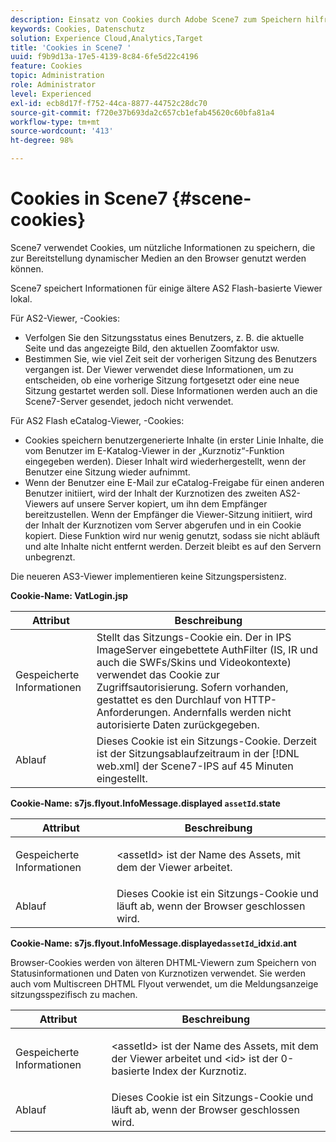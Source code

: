 ```yaml
---
description: Einsatz von Cookies durch Adobe Scene7 zum Speichern hilfreicher Informationen, die zur Bereitstellung von Dynamic Media an den Browser verwendet werden können.
keywords: Cookies, Datenschutz
solution: Experience Cloud,Analytics,Target
title: 'Cookies in Scene7 '
uuid: f9b9d13a-17e5-4139-8c84-6fe5d22c4196
feature: Cookies
topic: Administration
role: Administrator
level: Experienced
exl-id: ecb8d17f-f752-44ca-8877-44752c28dc70
source-git-commit: f720e37b693da2c657cb1efab45620c60bfa81a4
workflow-type: tm+mt
source-wordcount: '413'
ht-degree: 98%

---
```


# Cookies in Scene7 {#scene-cookies}

Scene7 verwendet Cookies, um nützliche Informationen zu speichern, die zur Bereitstellung dynamischer Medien an den Browser genutzt werden können.

Scene7 speichert Informationen für einige ältere AS2 Flash-basierte Viewer lokal.

Für AS2-Viewer, -Cookies:

* Verfolgen Sie den Sitzungsstatus eines Benutzers, z. B. die aktuelle Seite und das angezeigte Bild, den aktuellen Zoomfaktor usw.
* Bestimmen Sie, wie viel Zeit seit der vorherigen Sitzung des Benutzers vergangen ist. Der Viewer verwendet diese Informationen, um zu entscheiden, ob eine vorherige Sitzung fortgesetzt oder eine neue Sitzung gestartet werden soll. Diese Informationen werden auch an die Scene7-Server gesendet, jedoch nicht verwendet.

Für AS2 Flash eCatalog-Viewer, -Cookies:

* Cookies speichern benutzergenerierte Inhalte (in erster Linie Inhalte, die vom Benutzer im E-Katalog-Viewer in der „Kurznotiz“-Funktion eingegeben werden). Dieser Inhalt wird wiederhergestellt, wenn der Benutzer eine Sitzung wieder aufnimmt.
* Wenn der Benutzer eine E-Mail zur eCatalog-Freigabe für einen anderen Benutzer initiiert, wird der Inhalt der Kurznotizen des zweiten AS2-Viewers auf unsere Server kopiert, um ihn dem Empfänger bereitzustellen. Wenn der Empfänger die Viewer-Sitzung initiiert, wird der Inhalt der Kurznotizen vom Server abgerufen und in ein Cookie kopiert. Diese Funktion wird nur wenig genutzt, sodass sie nicht abläuft und alte Inhalte nicht entfernt werden. Derzeit bleibt es auf den Servern unbegrenzt.

Die neueren AS3-Viewer implementieren keine Sitzungspersistenz.

**Cookie-Name: VatLogin.jsp**

| Attribut | Beschreibung |
|---|---|
| Gespeicherte Informationen | Stellt das Sitzungs-Cookie ein. Der in IPS ImageServer eingebettete AuthFilter (IS, IR und auch die SWFs/Skins und Videokontexte) verwendet das Cookie zur Zugriffsautorisierung. Sofern vorhanden, gestattet es den Durchlauf von HTTP-Anforderungen. Andernfalls werden nicht autorisierte Daten zurückgegeben. |
| Ablauf | Dieses Cookie ist ein Sitzungs-Cookie. Derzeit ist der Sitzungsablaufzeitraum in der [!DNL web.xml] der Scene7-IPS auf 45 Minuten eingestellt. |

**Cookie-Name: s7js.flyout.InfoMessage.displayed `assetId`.state**

<table id="table_6835D64C5D464A049F576621F2BE3FAD"> 
 <thead> 
  <tr> 
   <th colname="col1" class="entry"> Attribut </th> 
   <th colname="col2" class="entry"> Beschreibung </th> 
  </tr> 
 </thead>
 <tbody> 
  <tr> 
   <td colname="col1"> Gespeicherte Informationen </td> 
   <td colname="col2"> <p>&lt;assetId&gt; ist der Name des Assets, mit dem der Viewer arbeitet. </p> </td> 
  </tr> 
  <tr> 
   <td colname="col1"> Ablauf </td> 
   <td colname="col2"> Dieses Cookie ist ein Sitzungs-Cookie und läuft ab, wenn der Browser geschlossen wird. </td> 
  </tr> 
 </tbody> 
</table>

**Cookie-Name: s7js.flyout.InfoMessage.displayed`assetId`_idx`id`.ant**

Browser-Cookies werden von älteren DHTML-Viewern zum Speichern von Statusinformationen und Daten von Kurznotizen verwendet. Sie werden auch vom Multiscreen DHTML Flyout verwendet, um die Meldungsanzeige sitzungsspezifisch zu machen.

<table id="table_8F6CC83D32D54BEE99884318AD126C98"> 
 <thead> 
  <tr> 
   <th colname="col1" class="entry"> Attribut </th> 
   <th colname="col2" class="entry"> Beschreibung </th> 
  </tr> 
 </thead>
 <tbody> 
  <tr> 
   <td colname="col1"> Gespeicherte Informationen </td> 
   <td colname="col2"> <p> </p> <p> &lt;assetId&gt; ist der Name des Assets, mit dem der Viewer arbeitet und &lt;id&gt; ist der 0-basierte Index der Kurznotiz. </p> </td> 
  </tr> 
  <tr> 
   <td colname="col1"> Ablauf </td> 
   <td colname="col2"> Dieses Cookie ist ein Sitzungs-Cookie und läuft ab, wenn der Browser geschlossen wird. </td> 
  </tr> 
 </tbody> 
</table>
